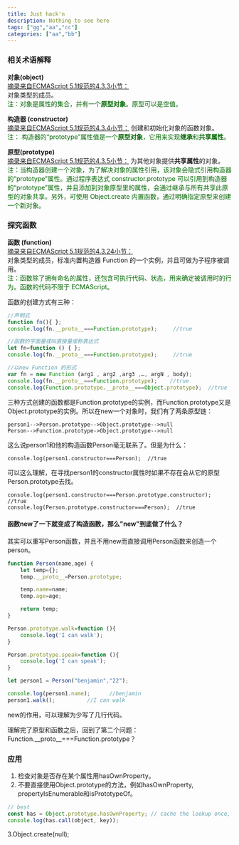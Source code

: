 ```yaml
---
title: Just hack'n
description: Nothing to see here
tags: ["gg","aa","cc"]
categories: ["aa","bb"]
---
```


### 相关术语解释

**对象(object)**<br>
[摘录来自ECMAScript 5.1规范的4.3.3小节：](http://yanhaijing.com/es5/#14)<br>
对象类型的成员。<br>
<font color="#006600">注：对象是属性的集合，并有一个**原型对象**。原型可以是空值。</font>

**构造器 (constructor)**<br>
[摘录来自ECMAScript 5.1规范的4.3.4小节：](http://yanhaijing.com/es5/#14)
创建和初始化对象的函数对象。<br>
<font color="#006600">注： 构造器的“prototype”属性值是一个**原型对象**，它用来实现**继承**和**共享属性**。</font>

**原型(prototype)**<br>
[摘录来自ECMAScript 5.1规范的4.3.5小节：](http://yanhaijing.com/es5/#14)
为其他对象提供**共享属性**的对象。<br>
<font color="#006600">注：当构造器创建一个对象，为了解决对象的属性引用，该对象会隐式引用构造器的“prototype”属性。通过程序表达式 constructor.prototype 可以引用到构造器的“prototype”属性，并且添加到对象原型里的属性，会通过继承与所有共享此原型的对象共享。另外，可使用 Object.create 内置函数，通过明确指定原型来创建一个新对象。</font>



### 探究函数

**函数 (function)**<br>
[摘录来自ECMAScript 5.1规范的4.3.24小节：](http://yanhaijing.com/es5/#14)<br>
对象类型的成员，标准内置构造器 Function 的一个实例，并且可做为子程序被调用。<br>
<font color="#006600">注：函数除了拥有命名的属性，还包含可执行代码、状态，用来确定被调用时的行为。函数的代码不限于 ECMAScript。</font>

函数的创建方式有三种：
``` javascript
//声明式
function fn(){ };
console.log(fn.__proto__===Function.prototype);     //true

//函数的字面量或叫直接量或称表达式
let fn=function () { };
console.log(fn.__proto__===Function.prototype);     //true

//以new Function 的形式
var fn = new Function (arg1 , arg2 ,arg3 ,…, argN , body); 
console.log(fn.__proto__===Function.prototype);    //true
console.log(Function.prototype.__proto__===Object.prototype);  //true
```
三种方式创建的函数都是Function.prototype的实例，而Function.prototype又是Object.prototype的实例。所以在new一个对象时，我们有了两条原型链：
```
person1-->Person.prototype-->Object.prototype-->null
Person-->Function.prototype->Object.prototype-->null
```
这么说person1和他的构造函数Person毫无联系了。但是为什么：
```
console.log(person1.constructor===Person);  //true
```
可以这么理解，在寻找person1的constructor属性时如果不存在会从它的原型Person.prototype去找。
```
console.log(person1.constructor===Person.prototype.constructor);  //true
console.log(Person.prototype.constructor===Person);  //true
```


#### 函数new了一下就变成了构造函数，那么"new"到底做了什么？
其实可以重写Person函数，并且不用new而直接调用Person函数来创造一个person。
``` js
function Person(name,age) {
    let temp={};
    temp.__proto__=Person.prototype;

    temp.name=name;
    temp.age=age;

    return temp;
}

Person.prototype.walk=function (){
    console.log('I can walk');
}

Person.prototype.speak=function (){
    console.log('I can speak');
}

let person1 = Person("benjamin","22");

console.log(person1.name);      //benjamin
person1.walk();          //I can walk  
```
new的作用，可以理解为少写了几行代码。

理解完了原型和函数之后，回到了第二个问题：Function.\_\_proto\_\_===Function.prototype？


### 应用
1. 检查对象是否存在某个属性用hasOwnProperty。
2. 不要直接使用Object.prototype的方法，例如hasOwnProperty, propertyIsEnumerable和isPrototypeOf。
``` js
// best
const has = Object.prototype.hasOwnProperty; // cache the lookup once, in module scope.
console.log(has.call(object, key));
```
3.Object.create(null);






























